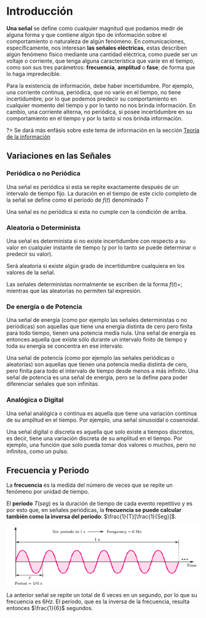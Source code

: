 # Introducción

**Una señal** se define como cualquier magnitud que podamos medir de alguna forma y que contiene algún tipo de información sobre el comportamiento o naturaleza de algún fenómeno. En comunicaciones, específicamente, nos interesan **las señales eléctricas**, estas describen algún fenómeno físico mediante una cantidad eléctrica, como puede ser un voltaje o corriente, que tenga alguna característica que varíe en el tiempo, como son sus tres parámetros: **frecuencia**, **amplitud** o **fase**; de forma que lo haga impredecible.

Para la existencia de información, debe haber incertidumbre. Por ejemplo, una corriente continua, periódica, que no varíe en el tiempo, no tiene incertidumbre; por lo que podemos predecir su comportamiento en cualquier momento del tiempo y por lo tanto no nos brinda información. En cambio, una corriente alterna, no periódica, si posee incertidumbre en su comportamiento en el tiempo y por lo tanto si nos brinda información.

?> Se dará más enfásis sobre este tema de información en la sección [Teoría de la información](teoria_de_la_informacion)

## Variaciones en las Señales

### Periódica o no Periódica

Una señal es periódica si esta se repite exactamente después de un intervalo de tiempo fijo. La duración en el tiempo de este ciclo completo de la señal se define como el período de $f(t)$ denominado $T$

Una señal es no periódica si esta no cumple con la condición de arriba.

### Aleatoria o Determinista

Una señal es determinista si no existe incertidumbre con respecto a su valor en cualquier instante de tiempo (y por lo tanto se puede determinar o predecir su valor).

Será aleatoria si existe algún grado de incertidumbre cualquiera en los valores de la señal.

Las señales deterministas normalmente se escriben de la forma $f(t) =$; mientras que las
aleatorias no permiten tal expresión.


### De energía o de Potencia

Una señal de energía (como por ejemplo las señales deterministas o no periódicas) son aquellas que tiene una energía distinta de cero pero finita para todo tiempo, tienen una potencia media nula. Una señal de energía es entonces aquella que existe sólo durante un intervalo finito de tiempo y toda su energía se concentra en ese intervalo.

Una señal de potencia (como por ejemplo las señales periódicas o aleatorias) son aquellas que tienen una potencia media distinta de cero, pero finita para todo el intervalo de tiempo desde menos a más infinito. Una señal de potencia es una señal de energía, pero se la define para poder diferenciar señales que son infinitas.

### Analógica o Digital

Una señal analógica o continua es aquella que tiene una variación continua de su amplitud en el tiempo. Por ejemplo, una señal sinusoidal o cosenoidal.

Una señal digital o discreta es aquella que solo existe a tiempos discretos, es decir, tiene una variación discreta de su amplitud en el tiempo. Por ejemplo, una función que solo pueda tomar dos valores o muchos, pero no infinitos, como un pulso.

## Frecuencia y Periodo

La **frecuencia** es la medida del número de veces que se repite un fenómeno por unidad de tiempo.

El **período** $T (seg)$ es la duración de tiempo de cada evento repetitivo y es por esto que, en señales periódicas, la **frecuencia se puede calcular también como la inversa del período**: $\frac{1}{T}[\frac{1}{Seg}]$.

![senial_periodica](../assets/senial_periodica_ej1.png)

La anterior señal se repite un total de 6 veces en un segundo, por lo que su frecuencia es $6 Hz$. El período, que es la inversa de la frecuencia, resulta entonces $\frac{1}{6}$ segundos.